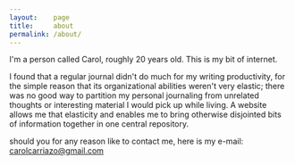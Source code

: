 ```yaml
---
layout:    page
title:     about
permalink: /about/
---
```

I'm a person called Carol, roughly 20 years old. This is my bit of internet. 

I found that a regular journal didn't do much for my writing productivity, for the simple reason that its organizational abilities weren't very elastic; there was no good way to partition my personal journaling from unrelated thoughts or interesting material I would pick up while living. A website allows me that elasticity and enables me to bring otherwise disjointed bits of information together in one central repository.

should you for any reason like to contact me, here is my
e-mail: carolcarriazo@gmail.com